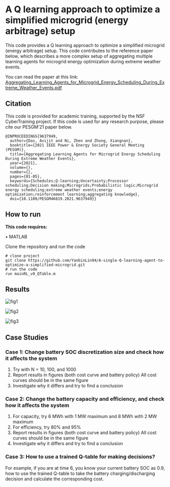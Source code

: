 # A Q learning approach to optimize a simplified microgrid (energy arbitrage) setup
This code provides a Q learning approach to optimize a simplified microgrid (energy arbitrage) setup. This code contributes to the reference paper below, which describes a more complex setup of aggregating multiple learning agents for microgrid energy optimization during extreme weather events. 

You can read the paper at this link: [Aggregating_Learning_Agents_for_Microgrid_Energy_Scheduling_During_Extreme_Weather_Events.pdf](https://github.com/YanbinLin94/A-single-Q-learning-agent-to-optimize-a-simplified-microgrid/files/14817710/Aggregating_Learning_Agents_for_Microgrid_Energy_Scheduling_During_Extreme_Weather_Events.pdf)


## **Citation**
This code is provided for academic training, supported by the NSF CyberTraining project.
If this code is used for any research purpose, please cite our PESGM’21 paper below.
```
@INPROCEEDINGS{9637949,
  author={Das, Avijit and Ni, Zhen and Zhong, Xiangnan},
  booktitle={2021 IEEE Power & Energy Society General Meeting (PESGM)}, 
  title={Aggregating Learning Agents for Microgrid Energy Scheduling During Extreme Weather Events}, 
  year={2021},
  volume={},
  number={},
  pages={01-05},
  keywords={Schedules;Q-learning;Uncertainty;Processor scheduling;Decision making;Microgrids;Probabilistic logic;Microgrid energy scheduling;extreme weather events;energy optimization;reinforcement learning;aggregating knowledge},
  doi={10.1109/PESGM46819.2021.9637949}}
```

## **How to run**
**This code requires:**

•	MATLAB

Clone the repository and run the code
```
# clone project
git clone https://github.com/YanbinLin94/A-single-Q-learning-agent-to-optimize-a-simplified-microgrid.git
# run the code
run mainRL_v0_QTable.m
```

## **Results**
![fig1](https://github.com/YanbinLin94/A-single-Q-learning-agent-to-optimize-a-simplified-microgrid/assets/97860537/db9ea7a0-c32c-47a2-b416-2c4f99d60abb)

![fig2](https://github.com/YanbinLin94/A-Q-learning-approach-to-optimize-a-simplified-microgrid/assets/97860537/83f9f675-d448-48c4-9598-ea257a1afc94)

![fig3](https://github.com/YanbinLin94/A-single-Q-learning-agent-to-optimize-a-simplified-microgrid/assets/97860537/bfe88fd6-d4a2-42d8-9b10-aece4960453b)


## Case Studies
### Case 1: Change battery SOC discretization size and check how it affects the system 
1. Try with N = 10, 100, and 1000
2. Report results in figures (both cost curve and battery policy)
   All cost curves should be in the same figure
3. Investigate why it differs and try to find a conclusion 

### Case 2: Change the battery capacity and efficiency, and check how it affects the system 
1. For capacity, try 6 MWh with 1 MW maximum and 8 MWh with 2 MW maximum
2. For efficiency, try 80% and 95%
3. Report results in figures (both cost curve and battery policy)
   All cost curves should be in the same figure
4. Investigate why it differs and try to find a conclusion 

### Case 3: How to use a trained Q-table for making decisions?
For example, if you are at time 6, you know your current battery SOC as 0.9, how to use the trained Q-table to take the battery charging/discharging decision and calculate the corresponding cost.

